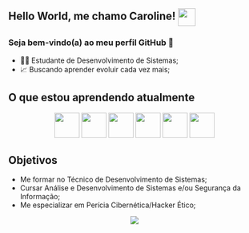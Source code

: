 
## Hello World, me chamo Caroline!  <img src="https://r1.community.samsung.com/t5/image/serverpage/image-id/3416758i2EEF9A35E062EC07?v=v2" width="35" align="center"/>

### Seja bem-vindo(a) ao meu perfil GitHub 👋

 - 👩‍💻 Estudante de Desenvolvimento de Sistemas; 
 - 📈 Buscando aprender evoluir cada vez mais;

## O que estou aprendendo atualmente

<div align="center" class="imagens_home">
<img src="https://cdn.jsdelivr.net/gh/devicons/devicon/icons/java/java-original.svg" height="50" width="50"/>
<img src="https://cdn.jsdelivr.net/gh/devicons/devicon/icons/javascript/javascript-original.svg"  height="50" width="50" /> 
<img src="https://cdn.jsdelivr.net/gh/devicons/devicon/icons/html5/html5-original.svg" height="50" width="50" />
<img src="https://cdn.jsdelivr.net/gh/devicons/devicon/icons/css3/css3-original.svg" height="50" width="50" />
<img src="https://cdn.jsdelivr.net/gh/devicons/devicon/icons/python/python-original.svg" height="50" width="50"/>
<img src="https://cdn.jsdelivr.net/gh/devicons/devicon/icons/git/git-original.svg" height="50" width="50"/>
</div>

## Objetivos

 - Me formar no Técnico de Desenvolvimento de Sistemas;
 - Cursar Análise e Desenvolvimento de Sistemas e/ou Segurança da Informação;
 - Me especializar em Perícia Cibernética/Hacker Ético;

<div align="center" class="imagens_home">
<img src="https://i.gifer.com/origin/43/43dab81680b8eac30959130eecae5dd4.gif"/>
</div>

